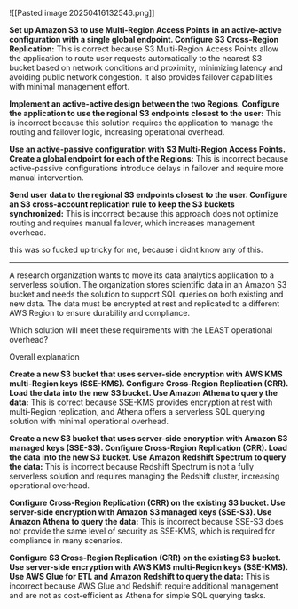 ![[Pasted image 20250416132546.png]]

**Set up Amazon S3 to use Multi-Region Access Points in an active-active configuration with a single global endpoint. Configure S3 Cross-Region Replication:** This is correct because S3 Multi-Region Access Points allow the application to route user requests automatically to the nearest S3 bucket based on network conditions and proximity, minimizing latency and avoiding public network congestion. It also provides failover capabilities with minimal management effort.

**Implement an active-active design between the two Regions. Configure the application to use the regional S3 endpoints closest to the user:** This is incorrect because this solution requires the application to manage the routing and failover logic, increasing operational overhead.

**Use an active-passive configuration with S3 Multi-Region Access Points. Create a global endpoint for each of the Regions:** This is incorrect because active-passive configurations introduce delays in failover and require more manual intervention.

**Send user data to the regional S3 endpoints closest to the user. Configure an S3 cross-account replication rule to keep the S3 buckets synchronized:** This is incorrect because this approach does not optimize routing and requires manual failover, which increases management overhead.



this was so fucked up tricky for me, because i didnt know any of this.


---

A research organization wants to move its data analytics application to a serverless solution. The organization stores scientific data in an Amazon S3 bucket and needs the solution to support SQL queries on both existing and new data. The data must be encrypted at rest and replicated to a different AWS Region to ensure durability and compliance.

Which solution will meet these requirements with the LEAST operational overhead?


Overall explanation

**Create a new S3 bucket that uses server-side encryption with AWS KMS multi-Region keys (SSE-KMS). Configure Cross-Region Replication (CRR). Load the data into the new S3 bucket. Use Amazon Athena to query the data:** This is correct because SSE-KMS provides encryption at rest with multi-Region replication, and Athena offers a serverless SQL querying solution with minimal operational overhead.

**Create a new S3 bucket that uses server-side encryption with Amazon S3 managed keys (SSE-S3). Configure Cross-Region Replication (CRR). Load the data into the new S3 bucket. Use Amazon Redshift Spectrum to query the data:** This is incorrect because Redshift Spectrum is not a fully serverless solution and requires managing the Redshift cluster, increasing operational overhead.

**Configure Cross-Region Replication (CRR) on the existing S3 bucket. Use server-side encryption with Amazon S3 managed keys (SSE-S3). Use Amazon Athena to query the data:** This is incorrect because SSE-S3 does not provide the same level of security as SSE-KMS, which is required for compliance in many scenarios.

**Configure S3 Cross-Region Replication (CRR) on the existing S3 bucket. Use server-side encryption with AWS KMS multi-Region keys (SSE-KMS). Use AWS Glue for ETL and Amazon Redshift to query the data:** This is incorrect because AWS Glue and Redshift require additional management and are not as cost-efficient as Athena for simple SQL querying tasks.